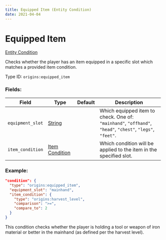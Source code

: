 ```yaml
---
title: Equipped Item (Entity Condition)
date: 2021-04-04
---
```


# Equipped Item

[Entity Condition](../entity_conditions.md)

Checks whether the player has an item equipped in a specific slot which matches a provided item condition.

Type ID: `origins:equipped_item`

### Fields:

Field  | Type | Default | Description
-------|------|---------|-------------
`equipment_slot` | [String](../data_types/string.md) | |  Which equipped item to check. One of: `"mainhand"`, `"offhand"`, `"head"`, `"chest"`, `"legs"`, `"feet"`.
`item_condition` | [Item Condition](../item_conditions.md) | |  Which condition will be applied to the item in the specified slot.

### Example:

```json
"condition": {
  "type": "origins:equipped_item",
  "equipment_slot": "mainhand",
  "item_condition": {
    "type": "origins:harvest_level",
    "comparison": ">=",
    "compare_to": 2
  }
}
```

This condition checks whether the player is holding a tool or weapon of iron material or better in the mainhand (as defined per the harvest level).
